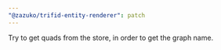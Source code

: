```yaml
---
"@zazuko/trifid-entity-renderer": patch
---
```


Try to get quads from the store, in order to get the graph name.
